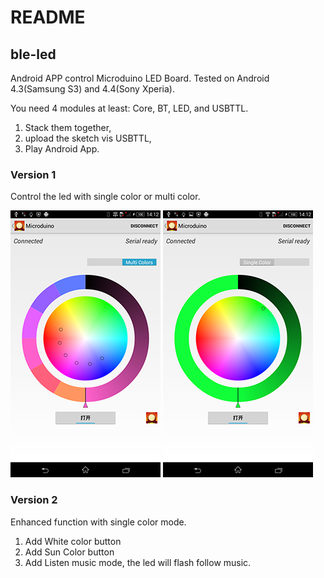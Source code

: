 # README

## ble-led 

Android APP control Microduino LED Board.
Tested on Android 4.3(Samsung S3) and 4.4(Sony Xperia).

You need 4 modules at least: Core, BT, LED, and USBTTL.

1. Stack them together,
2. upload the sketch vis USBTTL,
3. Play Android App.

### Version 1 

Control the led with single color or multi color.

![](docs/led-1.png)
![](docs/led-2.png)

### Version 2

Enhanced function with single color mode.

1. Add White color button
2. Add Sun Color button
3. Add Listen music mode, the led will flash follow music. 